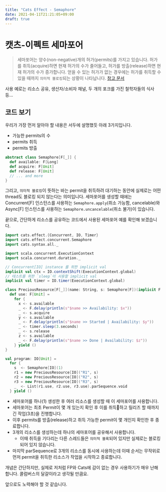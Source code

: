 ```yaml
---
title: "Cats Effect - Semaphore"
date: 2021-04-11T21:21:05+09:00
draft: true
---
```


# 캣츠-이펙트 세마포어

> 세마포어는 양수(non-negative)개의 허가(permits)를 가지고 있습니다. 허가를 취득(acquire)하면 현재 허가의 수가 줄어들고, 허가를 방출(release)하면 현재 허가의 수가 증가합니다. 얻을 수 있는 허가가 없는 경우에는 허가를 취득할 수 있을 때까지 `의미적 블로킹`되는 상황이 나타납니다. [참고 문서](https://typelevel.org/cats-effect/docs/2.x/concurrency/semaphore)

사용 예로는 리소스 공유, 생산자/소비자 채널, 두 개의 포크를 가진 철학자들의 식사 등...

## 코드 보기

우리가 가장 먼저 알아야 할 내용은 서두에 설명했듯 아래 3가지입니다.

* 가능한 permits의 수
* permits 취득
* permits 방출

```scala
abstract class Semaphore[F[_]] {
  def available: F[Long]
  def acquire: F[Unit]
  def release: F[Unit]
  // ... and more
}
```

그리고, `의미적 블로킹`이 뜻하는 바는 permit을 취득하려 대기하는 동안에 실제로는 어떤 thread도 블로킹 되지 않는다는 의미입니다. 세마포어를 생성할 때에는 Concurrent[F] 인스턴스를 사용하는 `Semaphore.apply`(취소 가능함, cancelable)와 Async[F] 인스턴스를 사용하는 `Semaphore.uncancelable`(취소 불가)이 있습니다.

끝으로, 간단하게 리소스를 공유하는 코드에서 사용된 세마포어 예를 확인해 보겠습니다.

```scala
import cats.effect.{Concurrent, IO, Timer}
import cats.effect.concurrent.Semaphore
import cats.syntax.all._

import scala.concurrent.ExecutionContext
import scala.concurrent.duration._

// Concurrent[IO] instance 를 위한 implicit val
implicit val ctx = IO.contextShift(ExecutionContext.global)
// 테스트를 위한 `sleep`이 사용할 implicit val
implicit val timer = IO.timer(ExecutionContext.global)

class PreciousResource[F[_]](name: String, s: Semaphore[F])(implicit F: Concurrent[F], timer: Timer[F]) {
  def use: F[Unit] =
    for {
      x <- s.available
      _ <- F.delay(println(s"$name >> Availability: $x"))
      _ <- s.acquire
      y <- s.available
      _ <- F.delay(println(s"$name >> Started | Availability: $y"))
      _ <- timer.sleep(3.seconds)
      _ <- s.release
      z <- s.available
      _ <- F.delay(println(s"$name >> Done | Availability: $z"))
    } yield ()
}

val program: IO[Unit] =
  for {
    s  <- Semaphore[IO](1)
    r1 = new PreciousResource[IO]("R1", s)
    r2 = new PreciousResource[IO]("R2", s)
    r3 = new PreciousResource[IO]("R3", s)
    _  <- List(r1.use, r2.use, r3.use).parSequence.void
  } yield ()
```

* 세마포어를 하나(1) 생성한 후 여러 리소스를 생성할 때 이 세마포어를 사용합니다.
* 세마포어는 최초 Permit이 몇 개 있는지 확인 후 이를 취득하고 릴리즈 할 때까지 긴 작업(3초)을 진행합니다.
* 이후 permits를 방출(release)하고 취득 가능한 permit이 몇 개인지 확인한 후 종료합니다.
* 3개의 리소스를 생성하는데 하나의 세마포어를 공유해서 사용합니다.
  * 이때 취득을 기다리는 다른 스레드들은 `의미적 블록`되어 있지만 실제로는 블로킹 되어 있지 않습니다.
* 마지막 parSequence로 3개의 리소스를 동시에 사용하는데 이때 순서는 무작위로 먼저 permit을 취득한 리소스가 작업을 시작하고 종료합니다.

개념은 간단하지만, 실제로 저처럼 FP와 Cats에 감이 없는 경우 사용하기가 매우 난해합니다. 콜럼버스의 달걀이라고 생각될 만큼요.

앞으로도 노력해야 할 것 같습니다.